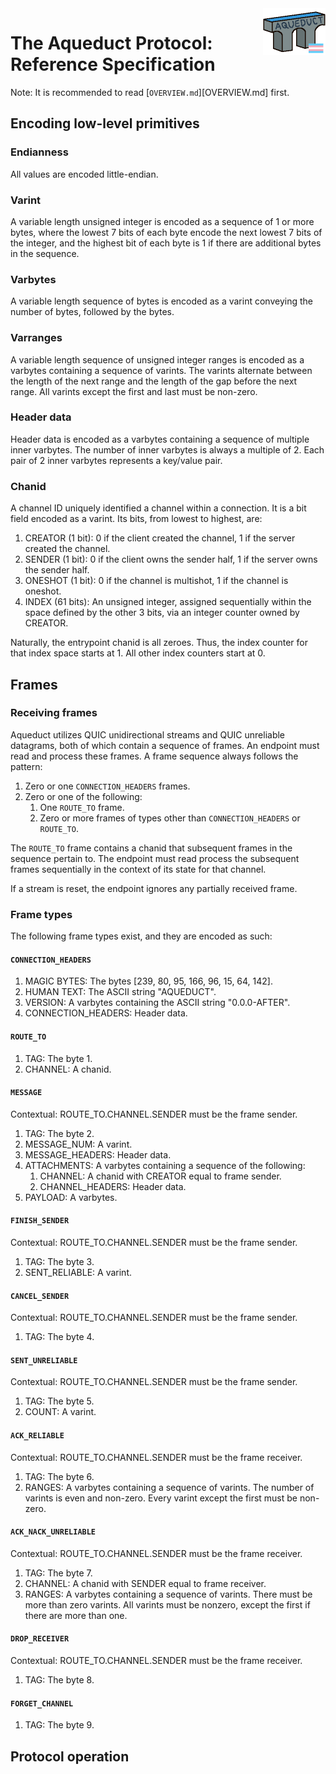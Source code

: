 <img align="right" height="75" src="docs/.assets/aqueduct.png"/>

# The Aqueduct Protocol: Reference Specification

Note: It is recommended to read [`OVERVIEW.md`][OVERVIEW.md] first.

## Encoding low-level primitives

### Endianness

All values are encoded little-endian.

### Varint

A variable length unsigned integer is encoded as a sequence of 1 or more bytes,
where the lowest 7 bits of each byte encode the next lowest 7 bits of the
integer, and the highest bit of each byte is 1 if there are additional bytes in
the sequence.

### Varbytes

A variable length sequence of bytes is encoded as a varint conveying the number
of bytes, followed by the bytes.

### Varranges

A variable length sequence of unsigned integer ranges is encoded as a varbytes
containing a sequence of varints. The varints alternate between the length of
the next range and the length of the gap before the next range. All varints
except the first and last must be non-zero.

### Header data

Header data is encoded as a varbytes containing a sequence of multiple inner
varbytes. The number of inner varbytes is always a multiple of 2. Each pair of
2 inner varbytes represents a key/value pair.

### Chanid

A channel ID uniquely identified a channel within a connection. It is a bit
field encoded as a varint. Its bits, from lowest to highest, are:

1. CREATOR (1 bit): 0 if the client created the channel, 1 if the server
   created the channel.
2. SENDER (1 bit): 0 if the client owns the sender half, 1 if the server owns
   the sender half.
3. ONESHOT (1 bit): 0 if the channel is multishot, 1 if the channel is oneshot.
4. INDEX (61 bits): An unsigned integer, assigned sequentially within the space
   defined by the other 3 bits, via an integer counter owned by CREATOR.

Naturally, the entrypoint chanid is all zeroes. Thus, the index counter for
that index space starts at 1. All other index counters start at 0.

## Frames

### Receiving frames

Aqueduct utilizes QUIC unidirectional streams and QUIC unreliable datagrams,
both of which contain a sequence of frames. An endpoint must read and process
these frames. A frame sequence always follows the pattern:

1. Zero or one `CONNECTION_HEADERS` frames.
2. Zero or one of the following:
    1. One `ROUTE_TO` frame.
    2. Zero or more frames of types other than `CONNECTION_HEADERS` or
       `ROUTE_TO`.

The `ROUTE_TO` frame contains a chanid that subsequent frames in the sequence
pertain to. The endpoint must read process the subsequent frames sequentially
in the context of its state for that channel.

If a stream is reset, the endpoint ignores any partially received frame.

### Frame types

The following frame types exist, and they are encoded as such:

#### `CONNECTION_HEADERS`

1. MAGIC BYTES: The bytes [239, 80, 95, 166, 96, 15, 64, 142].
2. HUMAN TEXT: The ASCII string "AQUEDUCT".
3. VERSION: A varbytes containing the ASCII string "0.0.0-AFTER".
4. CONNECTION_HEADERS: Header data.

#### `ROUTE_TO`

1. TAG: The byte 1.
2. CHANNEL: A chanid.

#### `MESSAGE`

Contextual: ROUTE_TO.CHANNEL.SENDER must be the frame sender.

1. TAG: The byte 2.
3. MESSAGE_NUM: A varint.
4. MESSAGE_HEADERS: Header data.
5. ATTACHMENTS: A varbytes containing a sequence of the following:
    1. CHANNEL: A chanid with CREATOR equal to frame sender.
    2. CHANNEL_HEADERS: Header data.
6. PAYLOAD: A varbytes.

#### `FINISH_SENDER`

Contextual: ROUTE_TO.CHANNEL.SENDER must be the frame sender.

1. TAG: The byte 3.
3. SENT_RELIABLE: A varint.

#### `CANCEL_SENDER`

Contextual: ROUTE_TO.CHANNEL.SENDER must be the frame sender.

1. TAG: The byte 4.

#### `SENT_UNRELIABLE`

Contextual: ROUTE_TO.CHANNEL.SENDER must be the frame sender.

1. TAG: The byte 5.
3. COUNT: A varint.

#### `ACK_RELIABLE`

Contextual: ROUTE_TO.CHANNEL.SENDER must be the frame receiver.

1. TAG: The byte 6.
3. RANGES: A varbytes containing a sequence of varints. The number of varints
   is even and non-zero. Every varint except the first must be non-zero.

#### `ACK_NACK_UNRELIABLE`

Contextual: ROUTE_TO.CHANNEL.SENDER must be the frame receiver.

1. TAG: The byte 7.
2. CHANNEL: A chanid with SENDER equal to frame receiver.
3. RANGES: A varbytes containing a sequence of varints. There must be more than
   zero varints. All varints must be nonzero, except the first if there are
   more than one.

#### `DROP_RECEIVER`

Contextual: ROUTE_TO.CHANNEL.SENDER must be the frame receiver.

1. TAG: The byte 8.

#### `FORGET_CHANNEL`

1. TAG: The byte 9.

## Protocol operation


